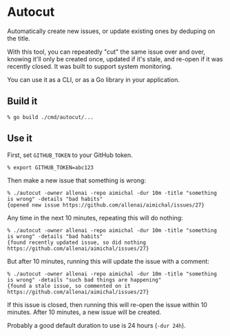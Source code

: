 # Autocut

Automatically create new issues, or update existing ones by deduping on the
title.

With this tool, you can repeatedly "cut" the same issue over and over, knowing
it'll only be created once, updated if it's stale, and re-open if it was
recently closed. It was built to support system monitoring.

You can use it as a CLI, or as a Go library in your application.

## Build it

```
% go build ./cmd/autocut/...
```

## Use it

First, set `GITHUB_TOKEN` to your GitHub token.

```
% export GITHUB_TOKEN=abc123
```

Then make a new issue that something is wrong:

```
% ./autocut -owner allenai -repo aimichal -dur 10m -title "something is wrong" -details "bad habits"
{opened new issue https://github.com/allenai/aimichal/issues/27}
```

Any time in the next 10 minutes, repeating this will do nothing:

```
% ./autocut -owner allenai -repo aimichal -dur 10m -title "something is wrong" -details "bad habits"
{found recently updated issue, so did nothing https://github.com/allenai/aimichal/issues/27}
```

But after 10 minutes, running this will update the issue with a comment:

```
% ./autocut -owner allenai -repo aimichal -dur 10m -title "something is wrong" -details "such bad things are happening"
{found a stale issue, so commented on it https://github.com/allenai/aimichal/issues/27}
```

If this issue is closed, then running this will re-open the issue within 10
minutes. After 10 minutes, a new issue will be created.

Probably a good default duration to use is 24 hours (`-dur 24h`).
